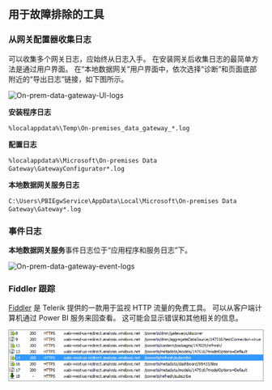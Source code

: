 ## <a name="tools-for-troubleshooting"></a>用于故障排除的工具
<a name="logs" />

### <a name="collecting-logs-from-the-gateway-configurator"></a>从网关配置器收集日志
可以收集多个网关日志，应始终从日志入手。 在安装网关后收集日志的最简单方法是通过用户界面。 在“本地数据网关”用户界面中，依次选择“诊断”和页面底部附近的“导出日志”链接，如下图所示。

![On-prem-data-gateway-UI-logs](./media/gateway-onprem-tshoot-tools-include/gateway-onprem-UI-logs.png)

**安装程序日志**

    %localappdata%\Temp\On-premises_data_gateway_*.log

**配置日志**

    %localappdata%\Microsoft\On-premises Data Gateway\GatewayConfigurator*.log

**本地数据网关服务日志**

    C:\Users\PBIEgwService\AppData\Local\Microsoft\On-premises Data Gateway\Gateway*.log

### <a name="event-logs"></a>事件日志
**本地数据网关服务**事件日志位于“应用程序和服务日志”下。

![On-prem-data-gateway-event-logs](./media/gateway-onprem-tshoot-tools-include/on-prem-data-gateway-event-logs.png)

<a name="fiddler" />

### <a name="fiddler-trace"></a>Fiddler 跟踪
[Fiddler](http://www.telerik.com/fiddler) 是 Telerik 提供的一款用于监视 HTTP 流量的免费工具。  可以从客户端计算机通过 Power BI 服务来回查看。 这可能会显示错误和其他相关的信息。

![](media/gateway-onprem-tshoot-tools-include/fiddler.png)

